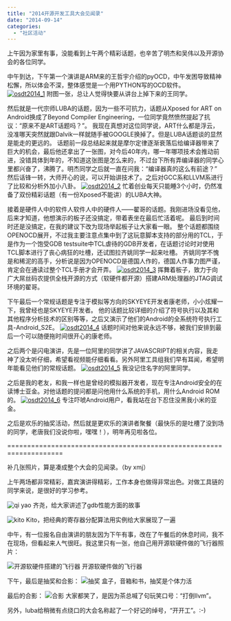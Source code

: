 ```yaml
---
title: "2014开源开发工具大会见闻录"
date: "2014-09-14"
categories: 
  - "社区活动"
---
```


上午因为家里有事，没能看到上午两个精彩话题，也辛苦了明杰和吴伟以及开源协会的各位同学。

中午到达，下午第一个演讲是ARM来的王哲宇介绍的pyOCD，中午发困导致精神松懈，所以体会不深，整体感觉是一个用PYTHON写的OCD软件。 [![osdt2014_1](images/osdt2014_1-300x225.jpg)](http://www.hellogcc.org/wp-content/uploads/2014/09/osdt2014_1.jpg) 附图一张，总让人觉得快要从讲台上掉下来的王同学。

然后就是一代宗师LUBA的话题，因为一些不可抗力，话题从Xposed for ART on Android换成了Beyond Compiler Engineering，一位同学竟然愤然提起了抗议：“原来不是ART话题吗？”。 我现在真想对这位同学说，ART什么都是浮云，没准哪天突然就跟Dalvik一样就随手被GOOGLE换掉了。但是LUBA话题谈的显然是能走的更远的。 话题前一段总结起来就是摩尔定律逐渐衰落后给编译器带来了巨大的机会，最后他还拿出了一张图，对今后40年内，哪一年哪项技术会推动前进，没错具体到年的，不知道这张图是怎么来的，不过台下所有弄编译器的同学心里都兴奋了，沸腾了。明杰同学之后就一直在问我：“编译器真的这么有前途？” 然后话锋一转，大师开心的说，可以开始讲技术了。之后对GCC系和LLVM系进行了比较和分析外加小八卦。 [![osdt2014_2](images/osdt2014_2-300x225.jpg)](http://www.hellogcc.org/wp-content/uploads/2014/09/osdt2014_2.jpg) 忙着创业每天只能睡3个小时，仍然准备了双份精彩话题（有一份Xposed不能讲）的LUBA大神。

接着是硬件人中的软件人软件人中的硬件人——翟哥的话题。我刚进场没看见他，后来才知道，他想演示的板子还没搞定，带着表坐在最后忙活着呢。 最后到时间时还是没搞定，在我的建议下改为现场举起板子让大家看一眼。 整个话题都围绕OPENOCD展开，不过我主要注意点集中到了这玩意脚本支持的部分用的TCL，于是作为一个饱受GDB testsuite中TCL虐待的GDB开发者，在话题讨论时对使用TCL脚本进行了丧心病狂的吐槽，还试图拉齐姚同学一起来吐槽。 齐姚同学不愧是和稀泥的高手，分析说是因为OPENOCD是德国人作的，德国人作事力图严谨，肯定会在通读过整个TCL手册才会开弄。 [![osdt2014_3](images/osdt2014_3-300x225.jpg)](http://www.hellogcc.org/wp-content/uploads/2014/09/osdt2014_3.jpg) 挥舞着板子，致力于向广大屌丝码农提供全栈开源的方式（软硬件都开源）搭建ARM处理器的JTAG调试环境的翟哥。

下午最后一个常规话题是专注于模拟等方向的SKYEYE开发者康老师，小小炫耀一下，我曾经也是SKYEYE开发者。 他的话题比较详细的介绍了符号执行以及其和其他程序分析技术的区别等等，之后又演示了他们的Android的全系统符号执行工具-Android\_S2E。 [![osdt2014_4](images/osdt2014_4-300x225.jpg)](http://www.hellogcc.org/wp-content/uploads/2014/09/osdt2014_4.jpg) 话题时间对他来说永远不够，被我们安排到最后一个可以随便拖时间很开心的康老师。

之后两个是闪电演讲，先是一位阿里的同学讲了JAVASCRIPT的相关内容，我走神了没太听仔细，希望看视频能仔细看看。另外阿里工具组我们早有耳闻，希望明年能看见他们的常规话题。 [![osdt2014_5](images/osdt2014_5-300x225.jpg)](http://www.hellogcc.org/wp-content/uploads/2014/09/osdt2014_5.jpg) 我没记住名字的阿里同学。

之后是我的老友，和我一样也是曾经的模拟器开发者，现在专注Android安全的在读博士亚金。对他话题的提问都是问他用什么系统的手机，用什么Android ROM的。 [![osdt2014_6](images/osdt2014_6-300x225.jpg)](http://www.hellogcc.org/wp-content/uploads/2014/09/osdt2014_6.jpg) 专注吓唬Android用户，看我站在台下忍住没黑我小米的亚金。

之后是欢乐的抽奖活动，然后就是更欢乐的演讲者聚餐（最快乐的是吐槽了没到场的同学，老唐我们没说你啦，嘿嘿！），明年再见啦各位。

\====================================================================

补几张照片，算是凑成整个大会的见闻录。（by xmj）

上午两场都非常精彩，嘉宾演讲得精彩，工作本身也做得非常出色。对做工具链的同学来说，是很好的学习参考。

![qi yao](images/yao.jpg) 齐尧，给大家讲述了gdb性能方面的故事

![kito](images/mmexport1411350093978.jpg) Kito，把经典的寄存器分配算法用实例给大家展现了一遍

中午，有一位报名自由演讲的朋友因为下午有事，改在了午餐后的休息时间，我不在现场，但看起来人气很旺。我这里只有一张，他自己用开源软硬件做的飞行器照片：

![开源软硬件搭建的飞行器](images/P9132026.jpg) 开源软硬件做的飞行器

下午，最后是抽奖和合影： ![抽奖](images/P9132105.jpg) 盒子，音箱和书，抽奖是个体力活

最后的合影： ![合影](images/P1140062.jpg) 大家都笑了，是因为茶总喊了句玩笑口号：“打倒llvm”。

另外，luba给稍微有点绕口的大会名称起了一个好记的绰号，“开开工”。:-)
